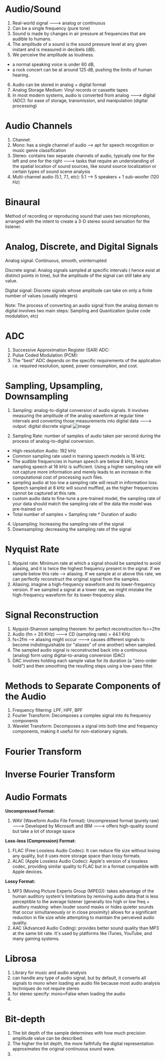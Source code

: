 # Audio/Sound
1. Real-world signal ---> analog or continuous
2. Can be a single frequency (pure tone)
3. Sound is made by changes in air pressure at frequencies that are audible to humans.
4. The amplitude of a sound is the sound pressure level at any given instant and is measured in decibels (dB).
5. We perceive the amplitude as loudness.
- a normal speaking voice is under 60 dB,
- a rock concert can be at around 125 dB, pushing the limits of human hearing.
6. Audio can be stored in analog + digital format
7. Analog Storage Medium: Vinyl records or cassette tapes
8. In most modern systems, audio is converted from analog ---> digital (ADC): for ease of storage, transmission, and manipulation (digital processing)

# Audio Channels

1. Channel:
2. Mono: has a single channel of audio --> apt for speech recognition or music genre classification
3. Stereo: contains two separate channels of audio, typically one for the left and one for the right ---> tasks that require an understanding of the spatial location of sound sources, like sound source localization or certain types of sound scene analysis
4. Multi-channel audio (5.1, 7.1, etc): 5.1 --> 5 speakers + 1 sub-woofer (120 Hz) 

# Binaural

Method of recording or reproducing sound that uses two microphones, arranged with the intent to create a 3-D stereo sound sensation for the listener.

# Analog, Discrete, and Digital Signals
Analog signal: Continuous, smooth, uninterrupted

Discrete signal: Analog signals sampled at specific intervals ( hence exist at distinct points in time), but the amplitude of the signal can still take any value.

Digital signal: Discrete signals whose amplitude can take on only a finite number of values (usually integers)

Note: The process of converting an audio signal from the analog domain to digital involves two main steps: Sampling and Quantization (pulse code modulation, etc)

# ADC

1. Successive Approximation Register (SAR) ADC:
2. Pulse Coded Modulation (PCM):
3. The "best" ADC depends on the specific requirements of the application i.e. required resolution, speed, power consumption, and cost.


# Sampling, Upsampling, Downsampling

1. Sampling: analog-to-digital conversion of audio signals. It involves measuring the amplitude of the analog waveform at regular time intervals and converting those measurements into digital data ---> output: digital discrete signal
![image](https://github.com/DrishtiShrrrma/huggingface-audio-course/assets/129742046/fc73bde3-7611-4594-96aa-e92bf5fa73ac)



3. Sampling Rate: number of samples of audio taken per second during the process of analog-to-digital conversion.
  - High-resolution Audio: 192 kHz
  - Common sampling rate used in training speech models is 16 kHz.
  - The audible frequencies in human speech are below 8 kHz, hence sampling speech at 16 kHz is sufficient. Using a higher sampling rate will not capture more information and merely leads to an increase in the computational cost of processing such files.
  - sampling audio at too low a sampling rate will result in information loss. Speech sampled at 8 kHz will sound muffled, as the higher frequencies cannot be captured at this rate.
  - custom audio data to fine-tune a pre-trained model, the sampling rate of your data should match the sampling rate of the data the model was pre-trained on
  - Total number of samples = Sampling rate * Duration of audio
4. Upsampling: Increasing the sampling rate of the signal
5. Downsampling: decreasing the sampling rate of the signal

# Nyquist Rate

1. Nyquist rate: Minimum rate at which a signal should be sampled to avoid aliasing, and it is twice the highest frequency present in the signal. If we sample below this rate --> aliasing. If we sample at or above this rate, we can perfectly reconstruct the original signal from the samples.
2. Aliasing: imagine a high-frequency waveform and its lower-frequency version. If we sampled a signal  at a lower rate, we might mistake the high-frequency waveform for its lower-frequency alias.

# Signal Reconstruction

1. Nyquist-Shannon sampling theorem: for perfect reconstruction fs>=2fm
2. Audio (fm = 20 KHz) ---> CD (sampling rate) = 44.1 KHz
3. fs<2fm --> aliasing might occur ---> causes different signals to become indistinguishable (or "aliases" of one another) when sampled.
4. The sampled audio signal is reconstructed back into a continuous (analog) form using digital-to-analog conversion (DAC)
5. DAC involves holding each sample value for its duration (a "zero-order hold") and then smoothing the resulting steps using a low-pass filter.

# Methods to Separate Components of the Audio

1. Frequency filtering: LPF, HPF, BPF
2. Fourier Transform: Decomposes a complex signal into its frequency components
3. Wavelet Transform: Decomposes a signal into both time and frequency components, making it useful for non-stationary signals.


# Fourier Transform



# Inverse Fourier Transform


# Audio Formats

**Uncompressed Format:**

1. WAV (Waveform Audio File Format): Uncompressed format (purely raw) ---> Developed by Microsoft and IBM ---> offers high-quality sound but take a lot of storage space

**Loss-less (Compression) Format:**

1. FLAC (Free Lossless Audio Codec): It can reduce file size without losing any quality, but it uses more storage space than lossy formats. 
2. ALAC (Apple Lossless Audio Codec): Apple's version of a lossless codec, providing similar quality to FLAC but in a format compatible with Apple devices.

**Lossy Format:**

1. MP3 (Moving Picture Experts Group (MPEG)): takes advantage of the human auditory system's limitations by removing audio data that is less perceptible to the average listener (generally too high or low freq + auditory masking: when louder sound masks or hides quieter sounds that occur simultaneously or in close proximity) allows for a significant reduction in file size while attempting to maintain the perceived audio quality.
2. AAC (Advanced Audio Coding): provides better sound quality than MP3 at the same bit rate. It's used by platforms like iTunes, YouTube, and many gaming systems.

# Librosa

1. Library for music and audio analysis
2. can handle any type of audio signal, but by default, it converts all signals to mono when loading an audio file because most audio analysis techniques do not require stereo
3. for stereo specify: mono=False when loading the audio
4. 

# Bit-depth

1. The bit depth of the sample determines with how much precision amplitude value can be described.
2. The higher the bit depth, the more faithfully the digital representation approximates the original continuous sound wave.
3. 
